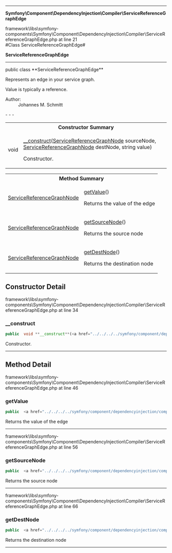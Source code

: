 - - -

**Symfony\Component\DependencyInjection\Compiler\ServiceReferenceGraphEdge**
<div class="location">framework\libs\symfony-components\Symfony\Component\DependencyInjection\Compiler\ServiceReferenceGraphEdge.php at line 21</div>
#Class ServiceReferenceGraphEdge#

**ServiceReferenceGraphEdge**


- - -

<p class="signature">public  class **ServiceReferenceGraphEdge**</p>

<div class="comment" id="overview_description"><p>Represents an edge in your service graph.</p><p>Value is typically a reference.</p></div>

<dl>
<dt>Author:</dt>
<dd>Johannes M. Schmitt <schmittjoh@gmail.com></dd>
</dl>
- - -

<table id="summary_constructor">
<tr><th colspan="2">Constructor Summary</th></tr>
<tr>
<td class="type"> void</td>
<td class="description"><p class="name"><a href="#__construct">__construct</a>(<a href="../../../../symfony/component/dependencyinjection/compiler/servicereferencegraphnode.html">ServiceReferenceGraphNode</a> sourceNode, <a href="../../../../symfony/component/dependencyinjection/compiler/servicereferencegraphnode.html">ServiceReferenceGraphNode</a> destNode, string value)</p><p class="description">Constructor.</p></td>
</tr>
</table>

<table id="summary_method">
<tr><th colspan="2">Method Summary</th></tr>
<tr>
<td class="type"> <a href="../../../../symfony/component/dependencyinjection/compiler/servicereferencegraphnode.html">ServiceReferenceGraphNode</a></td>
<td class="description"><p class="name"><a href="#getValue">getValue</a>()</p><p class="description">Returns the value of the edge</p></td>
</tr>
<tr>
<td class="type"> <a href="../../../../symfony/component/dependencyinjection/compiler/servicereferencegraphnode.html">ServiceReferenceGraphNode</a></td>
<td class="description"><p class="name"><a href="#getSourceNode">getSourceNode</a>()</p><p class="description">Returns the source node</p></td>
</tr>
<tr>
<td class="type"> <a href="../../../../symfony/component/dependencyinjection/compiler/servicereferencegraphnode.html">ServiceReferenceGraphNode</a></td>
<td class="description"><p class="name"><a href="#getDestNode">getDestNode</a>()</p><p class="description">Returns the destination node</p></td>
</tr>
</table>

<h2 id="detail_method">Constructor Detail</h2>
<div class="location">framework\libs\symfony-components\Symfony\Component\DependencyInjection\Compiler\ServiceReferenceGraphEdge.php at line 34</div>
<h3 id="__construct()">__construct</h3>

```php
public  void **__construct**(<a href="../../../../symfony/component/dependencyinjection/compiler/servicereferencegraphnode.html">ServiceReferenceGraphNode</a> sourceNode, <a href="../../../../symfony/component/dependencyinjection/compiler/servicereferencegraphnode.html">ServiceReferenceGraphNode</a> destNode, string value)
```
<div class="details">
<p>Constructor.</p></div>

- - -

<h2 id="detail_method">Method Detail</h2>
<div class="location">framework\libs\symfony-components\Symfony\Component\DependencyInjection\Compiler\ServiceReferenceGraphEdge.php at line 46</div>
<h3 id="getValue()">getValue</h3>

```php
public  <a href="../../../../symfony/component/dependencyinjection/compiler/servicereferencegraphnode.html">ServiceReferenceGraphNode</a> **getValue**()
```
<div class="details">
<p>Returns the value of the edge</p></div>

- - -

<div class="location">framework\libs\symfony-components\Symfony\Component\DependencyInjection\Compiler\ServiceReferenceGraphEdge.php at line 56</div>
<h3 id="getSourceNode()">getSourceNode</h3>

```php
public  <a href="../../../../symfony/component/dependencyinjection/compiler/servicereferencegraphnode.html">ServiceReferenceGraphNode</a> **getSourceNode**()
```
<div class="details">
<p>Returns the source node</p></div>

- - -

<div class="location">framework\libs\symfony-components\Symfony\Component\DependencyInjection\Compiler\ServiceReferenceGraphEdge.php at line 66</div>
<h3 id="getDestNode()">getDestNode</h3>

```php
public  <a href="../../../../symfony/component/dependencyinjection/compiler/servicereferencegraphnode.html">ServiceReferenceGraphNode</a> **getDestNode**()
```
<div class="details">
<p>Returns the destination node</p></div>

- - -

